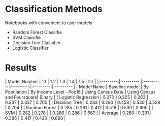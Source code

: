 # Classification Methods
Notebooks with convenient to user models
- Random Forest Classifie
- SVM Classifie
- Decision Tree Classifier 
- Logistic Classifier 
# Results

| Model Number | 1.1 | 1.2 | 1.3 | 1.4 | 1.5 | 2.1 |
|:---------:|:---------:|:---------:|:---------:|:---------:|:---------:|
| Model Name | Baseline model | By Population | By Income Level - Pop16 | Using Census Data | Using Census and Foursquare| Binary |
| Logistic Regression | 0.270 | 0.305 | 0.283 | 0.337 | 0.337 | 0.700 |
| Decision Tree | 0.283 | 0.290 | 0.458 | 0.530 | 0.529 | 0.704 |
| Random Forest | 0.285 | 0.291 | 0.412 | 0.516 | 0.530 | 0.690 |
| SVM | 0.282 | 0.278 | | 0.286 | 0.286 | 0.667 |
| Average | 0.280 | 0.291 | 0.385 | 0.417 | 0.420 | 0.690 |

